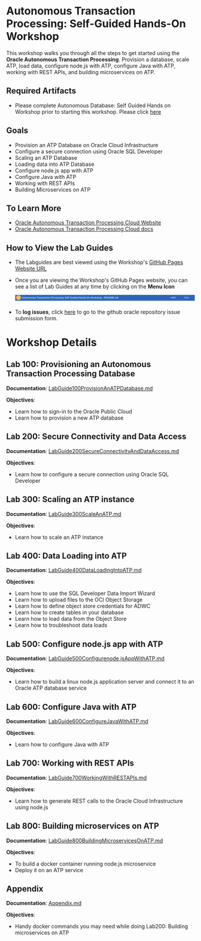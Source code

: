 # Autonomous Transaction Processing: Self-Guided Hands-On Workshop
This workshop walks you through all the steps to get started using the **Oracle Autonomous Transaction Processing**. Provision a database, scale ATP, load data, configure node.js with ATP, configure Java with ATP, working with REST APIs, and building microservices on ATP. 

## Required Artifacts

- Please complete Autonomous Database: Self Guided Hands on Workshop prior to starting this workshop. Please click [here](https://cloudsolutionhubs.github.io/autonomous-database/workshops)

## Goals

- Provision an ATP Database on Oracle Cloud Infrastructure
- Configure a secure connection using Oracle SQL Developer
- Scaling an ATP Database
- Loading data into ATP Database
- Configure node.js app with ATP
- Configure Java with ATP
- Working with REST APIs
- Building Microservices on ATP

## To Learn More
 - [Oracle Autonomous Transaction Processing Cloud Website](https://www.oracle.com/database/autonomous-transaction-processing.html)
 - [Oracle Autonomous Transaction Processing Cloud docs](https://docs.oracle.com/en/cloud/paas/atp-cloud/index.html)
 
## How to View the Lab Guides

- The Labguides are best viewed using the Workshop's [GitHub Pages Website URL](https://cloudsolutionhubs.github.io/autonomous-transaction-processing/workshops) 

- Once you are viewing the Workshop's GitHub Pages website, you can see a list of Lab Guides at any time by clicking on the **Menu Icon**

    ![](images/WorkshopMenu.png)  

- To **log issues**, click [here](https://github.com/cloudsolutionhubs/autonomous-transaction-processing/issues/new) to go to the github oracle repository issue submission form.

# Workshop Details

## Lab 100: Provisioning an Autonomous Transaction Processing Database

**Documentation**: [LabGuide100ProvisionAnATPDatabase.md](LabGuide100ProvisionAnATPDatabase.md)

**Objectives**:

- Learn how to sign-in to the Oracle Public Cloud
- Learn how to provision a new ATP database

## Lab 200: Secure Connectivity and Data Access

**Documentation**: [LabGuide200SecureConnectivityAndDataAccess.md](LabGuide200SecureConnectivityAndDataAccess.md)

**Objectives**:

- Learn how to configure a secure connection using Oracle SQL Developer

## Lab 300: Scaling an ATP instance

**Documentation**: [LabGuide300ScaleAnATP.md](LabGuide300ScaleAnATP.md)

**Objectives**:

- Learn how to scale an ATP instance

## Lab 400: Data Loading into ATP

**Documentation**: [LabGuide400DataLoadingIntoATP.md](LabGuide400DataLoadingIntoATP.md)

**Objectives**:

- Learn how to use the SQL Developer Data Import Wizard
- Learn how to upload files to the OCI Object Storage
- Learn how to define object store credentials for ADWC
- Learn how to create tables in your database
- Learn how to load data from the Object Store
- Learn how to troubleshoot data loads

## Lab 500: Configure node.js app with ATP

**Documentation**: [LabGuide500Configurenode.jsAppWithATP.md](LabGuide500Configurenode.jsAppWithATP.md)

**Objectives**:

- Learn how to build a linux node.js application server and connect it to an Oracle ATP database service

## Lab 600: Configure Java with ATP

**Documentation**: [LabGuide600ConfigureJavaWithATP.md](LabGuide600ConfigureJavaWithATP.md)

**Objectives**:

- Learn how to configure Java with ATP

## Lab 700: Working with REST APIs

**Documentation**: [LabGuide700WorkingWithRESTAPIs.md](LabGuide700WorkingWithRESTAPIs.md)

**Objectives**:

- Learn how to generate REST calls to the Oracle Cloud Infrastructure using node.js

## Lab 800: Building microservices on ATP

**Documentation**: [LabGuide800BuildingMicroservicesOnATP.md](LabGuide800BuildingMicroservicesOnATP.md)

**Objectives**:

- To build a docker container running node.js microservice
- Deploy it on an ATP service

## Appendix

**Documentation**: [Appendix.md](Appendix.md)

**Objectives**:

- Handy docker commands you may need while doing Lab200: Building microservices on ATP